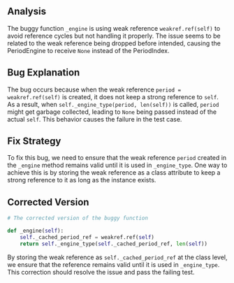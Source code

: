 ## Analysis
The buggy function `_engine` is using weak reference `weakref.ref(self)` to avoid reference cycles but not handling it properly. The issue seems to be related to the weak reference being dropped before intended, causing the PeriodEngine to receive `None` instead of the PeriodIndex.

## Bug Explanation
The bug occurs because when the weak reference `period = weakref.ref(self)` is created, it does not keep a strong reference to `self`. As a result, when `self._engine_type(period, len(self))` is called, `period` might get garbage collected, leading to `None` being passed instead of the actual `self`. This behavior causes the failure in the test case.

## Fix Strategy
To fix this bug, we need to ensure that the weak reference `period` created in the `_engine` method remains valid until it is used in `_engine_type`. One way to achieve this is by storing the weak reference as a class attribute to keep a strong reference to it as long as the instance exists.

## Corrected Version
```python
# The corrected version of the buggy function

def _engine(self):
    self._cached_period_ref = weakref.ref(self)
    return self._engine_type(self._cached_period_ref, len(self))
```

By storing the weak reference as `self._cached_period_ref` at the class level, we ensure that the reference remains valid until it is used in `_engine_type`. This correction should resolve the issue and pass the failing test.